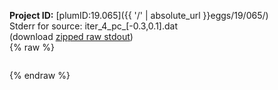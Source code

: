 **Project ID:** [plumID:19.065]({{ '/' | absolute_url }}eggs/19/065/)  
Stderr for source:  iter_4_pc_[-0.3,0.1].dat   
(download [zipped raw stdout](iter_4_pc_[-0.3,0.1].dat.plumed.stdout.txt.zip))  
{% raw %}
<pre>
</pre>
{% endraw %}
